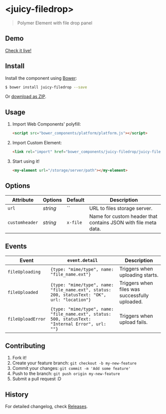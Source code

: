 # &lt;juicy-filedrop&gt;

> Polymer Element with file drop panel

## Demo

[Check it live!](http://Juicy.github.io/juicy-filedrop)

## Install

Install the component using [Bower](http://bower.io/):

```sh
$ bower install juicy-filedrop --save
```

Or [download as ZIP](https://github.com/Juicy/juicy-filedrop/archive/master.zip).

## Usage

1. Import Web Components' polyfill:

    ```html
    <script src="bower_components/platform/platform.js"></script>
    ```

2. Import Custom Element:

    ```html
    <link rel="import" href="bower_components/juicy-filedrop/juicy-filedrop.html">
    ```

3. Start using it!

    ```html
    <my-element url="/storage/server/path"></my-element>
    ```

## Options

Attribute      | Options  | Default  | Description
---            | ---      | ---      | ---
`url`          | *string* | ``       | URL to files storage server.
`customheader` | *string* | `x-file` | Name for custom header that contains JSON with file meta data.

## Events

Event           | `event.detail` | Description
---             | --- | ---
`fileUploading` | `{type: "mime/type", name: "file_name.ext"}` | Triggers when uploading starts.
`fileUploaded` | `{type: "mime/type", name: "file_name.ext", status: 200, statusText: "OK", url: "location"}` | Triggers when files was successfully uploaded.
`fileUploadError` | `{type: "mime/type", name: "file_name.ext", status: 500, statusText: "Internal Error", url: ""}` | Triggers when upload fails.


## Contributing

1. Fork it!
2. Create your feature branch: `git checkout -b my-new-feature`
3. Commit your changes: `git commit -m 'Add some feature'`
4. Push to the branch: `git push origin my-new-feature`
5. Submit a pull request :D

## History

For detailed changelog, check [Releases](https://github.com/Juicy/juicy-filedrop/releases).
